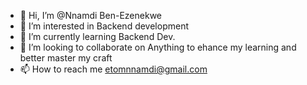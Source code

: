 - 👋 Hi, I’m @Nnamdi Ben-Ezenekwe
- 👀 I’m interested in Backend development
- 🌱 I’m currently learning Backend Dev.
- 💞️ I’m looking to collaborate on Anything to ehance my learning and better master my craft
- 📫 How to reach me etomnnamdi@gmail.com

<!---
NnamdiEzenekwe/NnamdiEzenekwe is a ✨ special ✨ repository because its `README.md` (this file) appears on your GitHub profile.
You can click the Preview link to take a look at your changes.
--->
